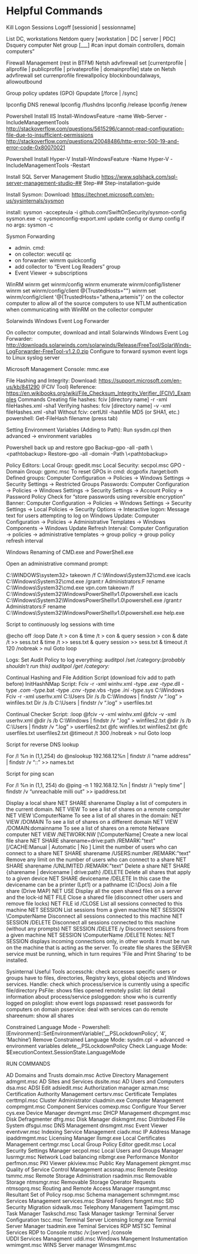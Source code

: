 # Helpful Commands
Kill Logon Sessions
Logoff [sessionid | sessionname]

List DC, workstations
Netdom query [workstation | DC | server | PDC]
Dsquery computer
Net group [___] #can input domain controllers, domain computers”

Firewall Management (rest in BTFM)
Netsh advfirewall set [currentprofile | allprofile | publicprofile | privateprofile | domainprofile] state on
Netsh advfirewall set currenprofile firewallpolicy blockinboundalways, allowoutbound

Group policy updates (GPO)
Gpupdate [/force | /sync]

Ipconfig DNS renewal
Ipconfig /flushdns
Ipconfig /release
Ipconfig /renew

Powershell Install IIS
Install-WindowsFeature -name Web-Server -IncludeManagementTools
<http://stackoverflow.com/questions/5615296/cannot-read-configuration-file-due-to-insufficient-permissions>
<http://stackoverflow.com/questions/20048486/http-error-500-19-and-error-code-0x80070021>

Powershell Install Hyper-V
Install-WindowsFeature -Name Hyper-V -IncludeManagementTools -Restart

Install SQL Server Management Studio
<https://www.sqlshack.com/sql-server-management-studio-##> Step-## Step-installation-guide

Install Sysmon:
Download: <https://technet.microsoft.com/en-us/sysinternals/sysmon>

install: sysmon -accepteula -i
github.com/SwiftOnSecurity/sysmon-config
sysmon.exe -c sysmonconfig-export.xml
update config or dump config if no args: sysmon -c

Sysmon Forwarding
 - admin. cmd:
  - on collector: wecutil qc
  - on forwarder: wimrm quickconfig
 - add collector to “Event Log Readers” group
 - Event Viewer -> subscriptions

WinRM
winrm get winrm/config
winrm enumerate winrm/config/listener
winrm set winrm/config/client @{TrustedHosts="<sources>"}
winrm set winrm/config/client '@{TrustedHosts="athena,artemis"}'
on the collector computer to allow all of the source computers to use NTLM authentication when communicating with WinRM on the collector computer

Solarwinds Windows Event Log Forwarder

On collector computer, download and intall Solarwinds Windows Event Log Forwarder: <http://downloads.solarwinds.com/solarwinds/Release/FreeTool/SolarWinds-LogForwarder-FreeTool-v1.2.0.zip>
Configure to forward sysmon event logs to Linux syslog server

Microsoft Management Console:
mmc.exe

File Hashing and Integrity:
Download: <https://support.microsoft.com/en-us/kb/841290> (FCIV Tool)
Reference: <https://en.wikibooks.org/wiki/File_Checksum_Integrity_Verifier_(FCIV)_Examples>
Commands
Creating file hashes: fciv [directory name] -r -xml fileHashes.xml -sha1
Verifying hashes: fciv [directory name] -v -xml fileHashes.xml -sha1
Without fciv: certUtil -hashfile <file> MD5 (or SHA1, etc.)
powershell: Get-FileHash filename (press tab)

Setting Environment Variables (Adding to Path):
Run sysdm.cpl then advanced -> environment variables

Powershell back up and restore gpo
Backup-gpo -all -path \\<server>\<pathtobackup>
Restore-gpo -all -domain <insert domain> -Path \\<server>\<pathtobackup>

Policy Editors:
Local Group: gpedit.msc
Local Security: secpol.msc
GPO - Domain Group: gpmc.msc
To reset GPOs in cmd:  dcgpofix /target:both
Defined groups: Computer Configuration -> Policies -> Windows Settings -> Security Settings -> Restricted Groups
Passwords: Computer Configuration -> Policies -> Windows Settings -> Security Settings -> Account Policy -> Password Policy
Check for “store passwords using reversible encryption”
Banner: Computer Configuration -> Policies -> Windows Settings -> Security Settings -> Local Policies -> Security Options -> Interactive logon: Message text for users attempting to log on
Windows Update: Computer Configuration -> Policies -> Administrative Templates -> Windows Components -> Windows Update
Refresh Interval: Computer Configuration -> policies -> administrative templates -> group policy -> group policy refresh interval

Windows Renaming of CMD.exe and PowerShell.exe

Open an administrative command prompt:

C:\WINDOWS\system32>
takeown /f C:\Windows\System32\cmd.exe
icacls C:\Windows\System32\cmd.exe /grant:r Administrators:F
rename C:\Windows\System32\cmd.exe vpn.com
takeown /f C:\Windows\System32\WindowsPowerShell\v1.0\powershell.exe
icacls C:\Windows\System32\WindowsPowerShell\v1.0\powershell.exe /grant:r Administrators:F
rename C:\Windows\System32\WindowsPowerShell\v1.0\powershell.exe help.exe

Script to continuously log sessions with time

@echo off
:loop
Date /t > con & time /t > con & query session > con & date /t >> sess.txt & time /t >> sess.txt & query session >> sess.txt & timeout /t 120 /nobreak > nul
Goto loop

Logs:
Set Audit Policy to log everything:
auditpol /set /category:*(probably shouldn’t run this)
auditpol /get /category:*

Continual Hashing and File Addition Script (download fciv add to path before)
InitHashNMap Script:
Fciv -r -xml winhv.xml -type *.exe -type*.dll -type *.com -type*.bat -type *.cnv -type*.vbs -type *.ini -type*.sys C:\Windows
Fciv -r -xml userhv.xml C:\Users
Dir /s /b C:\Windows | findstr /v “\.log” > winfiles.txt
Dir /s /b C:\Users | findstr /v “\.log” > userfiles.txt

Continual Checker Script:
:loop
@fciv -v -xml winhv.xml
@fciv -v -xml userhv.xml
@dir /s /b C:\Windows | findstr /v “\.log” > winfiles2.txt
@dir /s /b C:\Users | findstr /v “\.log” > userfiles2.txt
@fc winfiles.txt winfiles2.txt
@fc userfiles.txt userfiles2.txt
@timeout /t 300 /nobreak > nul
Goto loop

Script for reverse DNS lookup

For /l %n in (1,1,254) do @nslookup 192.168.12%n | findstr /i “name address” | findstr /v “::” >> names.txt

Script for ping scan

For /l %n in (1,1, 254) do @ping -n 1 192.168.12.%n | findstr /i “reply time” | findstr /v “unreachable milli out” >> ipaddress.txt

Display a local share
NET SHARE sharename
Display a list of computers in the current domain.
NET VIEW
To see a list of shares on a remote computer
NET VIEW \\ComputerName
To see a list of all shares in the domain:
NET VIEW /DOMAIN
To see a list of shares on a different domain
NET VIEW /DOMAIN:domainname
To see a list of shares on a remote Netware computer
NET VIEW /NETWORK:NW [\\ComputerName]
Create a new local file share
NET SHARE sharename=drive:path /REMARK:"text" [/CACHE:Manual | Automatic | No ]
Limit the number of users who can connect to a share
NET SHARE sharename /USERS:number /REMARK:"text"
Remove any limit on the number of users who can connect to a share
NET SHARE sharename /UNLIMITED /REMARK:"text"
Delete a share
NET SHARE {sharename | devicename | drive:path} /DELETE
Delete all shares that apply to a given device
NET SHARE devicename /DELETE
In this case the devicename can be a printer (Lpt1) or a pathname (C:\Docs\)
Join a file share (Drive MAP)
NET USE
Display all the open shared files on a server and the lock-id
NET FILE
Close a shared file (disconnect other users and remove file locks)
NET FILE id /CLOSE
List all sessions connected to this machine
NET SESSION
List sessions from a given machine
NET SESSION \\ComputerName
Disconnect all sessions connected to this machine
NET SESSION /DELETE
Disconnect all sessions connected to this machine (without any prompts)
NET SESSION /DELETE /y
Disconnect sessions from a given machine
NET SESSION \\ComputerName /DELETE
Notes: NET SESSION displays incoming connections only, in other words it must be run on the machine that is acting as the server. To create file shares the SERVER service must be running, which in turn requires 'File and Print Sharing' to be installed.

Sysinternal Useful Tools
accesschk: check accesses specific users or groups have to files, directories, Registry keys, global objects and Windows services.
Handle: check which process/service is currently using a specific file/directory
PsFile: shows files opened remotely
pslist: list detail information about process/service
psloggedon: show who is currently logged on
psloglist: show event logs
pspasswd: reset passwords for computers on domain
psservice: deal with services can do remote
shareenum: show all shares

Constrained Language Mode - Powershell:
[Environment]::SetEnvironmentVariable(‘__PSLockdownPolicy‘, ‘4’, ‘Machine‘)
Remove Constrained Language Mode:
sysdm.cpl -> advanced -> environment variables delete__PSLockdownPolicy
Check Language Mode:
$ExecutionContext.SessionState.LanguageMode

RUN COMMANDS

AD Domains and Trusts
domain.msc
Active Directory Management
admgmt.msc
AD Sites and Services
dssite.msc
AD Users and Computers
dsa.msc
ADSI Edit
adsiedit.msc
Authorization manager
azman.msc
Certification Authority Management
certsrv.msc
Certificate Templates
certtmpl.msc
Cluster Administrator
cluadmin.exe
Computer Management
compmgmt.msc
Component Services
comexp.msc
Configure Your Server
cys.exe
Device Manager
devmgmt.msc
DHCP Management
dhcpmgmt.msc
Disk Defragmenter
dfrg.msc
Disk Manager
diskmgmt.msc
Distributed File System
dfsgui.msc
DNS Management
dnsmgmt.msc
Event Viewer
eventvwr.msc
Indexing Service Management
ciadv.msc
IP Address Manage
ipaddrmgmt.msc
Licensing Manager
llsmgr.exe
Local Certificates Management
certmgr.msc
Local Group Policy Editor
gpedit.msc
Local Security Settings Manager
secpol.msc
Local Users and Groups Manager
lusrmgr.msc
Network Load balancing
nlbmgr.exe
Performance Monitor
perfmon.msc
PKI Viewer
pkiview.msc
Public Key Management
pkmgmt.msc
Quality of Service Control Management
acssnap.msc
Remote Desktop
tsmmc.msc
Remote Storage Administration
rsadmin.msc
Removable Storage
ntmsmgr.msc
Removable Storage Operator Requests
ntmsoprq.msc
Routing and Remote Access Manager
rrasmgmt.msc
Resultant Set of Policy
rsop.msc
Schema management
schmmgmt.msc
Services Management
services.msc
Shared Folders
fsmgmt.msc
SID Security Migration
sidwalk.msc
Telephony Management
Tapimgmt.msc
Task Manager
Taskschd.msc
Task Manager
taskmgr
Terminal Server Configuration
tscc.msc
Terminal Server Licensing
licmgr.exe
Terminal Server Manager
tsadmin.exe
Teminal Services RDP MSTSC
Teminal Services RDP to Console mstsc /v:[server] /console   
UDDI Services Managment
uddi.msc
Windows Mangement Instumentation
wmimgmt.msc
WINS Server manager
Winsmgmt.msc
